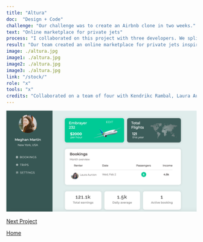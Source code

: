 ```yaml
---
title: "Altura"
doc:  "Design + Code"
challenge: "Our challenge was to create an Airbnb clone in two weeks."
text: "Online marketplace for private jets"
process: "I collaborated on this project with three developers. We split the work by user stories that we determined were the highest value to our target market. I focused on creating a dashboard of booking and user data."
result: "Our team created an online marketplace for private jets inspired by Rosalia. The apps functionality is a two-sided marketplace: both listing a plane to rent and booking a plane. Users are able to rent jets listed by other users on the app. We implemented a multisearch feature that accounts for typos and associations. We also integrated with Mapbox API to show geolocations of plane listings."
image: ./altura.jpg
image1: ./altura.jpg
image2: ./altura.jpg
image3: ./altura.jpg
link: "/stock/"
role: "x"
tools: "x"
credits: "Collaborated on a team of four with Kendrikc Rambal, Laura Aunion and Katy Link"
---
```


![Hero](./altura11.png)

[Next Project](/stock)

[Home](/)
